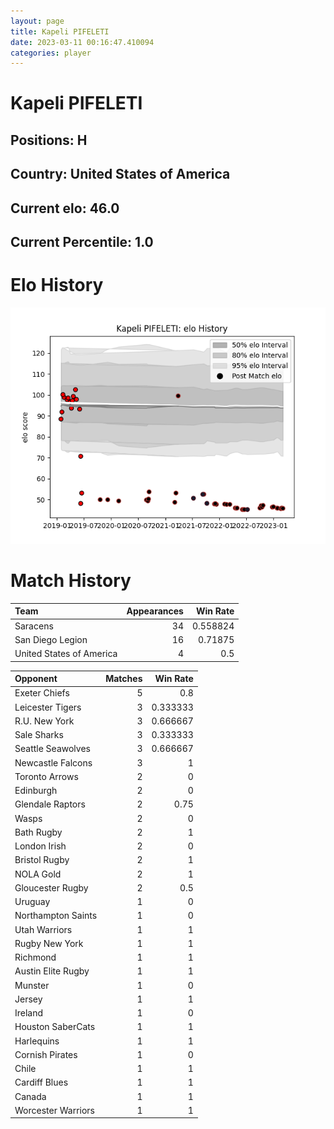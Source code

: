 ```yaml
---  
layout: page  
title: Kapeli PIFELETI  
date: 2023-03-11 00:16:47.410094  
categories: player  
---
```

# Kapeli PIFELETI

## Positions: H

## Country: United States of America

## Current elo: 46.0

## Current Percentile: 1.0

# Elo History


![elo history](history_KapeliPIFELETI.png)
# Match History


| Team                     |   Appearances |   Win Rate |
|:-------------------------|--------------:|-----------:|
| Saracens                 |            34 |   0.558824 |
| San Diego Legion         |            16 |   0.71875  |
| United States of America |             4 |   0.5      |

| Opponent           |   Matches |   Win Rate |
|:-------------------|----------:|-----------:|
| Exeter Chiefs      |         5 |   0.8      |
| Leicester Tigers   |         3 |   0.333333 |
| R.U. New York      |         3 |   0.666667 |
| Sale Sharks        |         3 |   0.333333 |
| Seattle Seawolves  |         3 |   0.666667 |
| Newcastle Falcons  |         3 |   1        |
| Toronto Arrows     |         2 |   0        |
| Edinburgh          |         2 |   0        |
| Glendale Raptors   |         2 |   0.75     |
| Wasps              |         2 |   0        |
| Bath Rugby         |         2 |   1        |
| London Irish       |         2 |   0        |
| Bristol Rugby      |         2 |   1        |
| NOLA Gold          |         2 |   1        |
| Gloucester Rugby   |         2 |   0.5      |
| Uruguay            |         1 |   0        |
| Northampton Saints |         1 |   0        |
| Utah Warriors      |         1 |   1        |
| Rugby New York     |         1 |   1        |
| Richmond           |         1 |   1        |
| Austin Elite Rugby |         1 |   1        |
| Munster            |         1 |   0        |
| Jersey             |         1 |   1        |
| Ireland            |         1 |   0        |
| Houston SaberCats  |         1 |   1        |
| Harlequins         |         1 |   1        |
| Cornish Pirates    |         1 |   0        |
| Chile              |         1 |   1        |
| Cardiff Blues      |         1 |   1        |
| Canada             |         1 |   1        |
| Worcester Warriors |         1 |   1        |